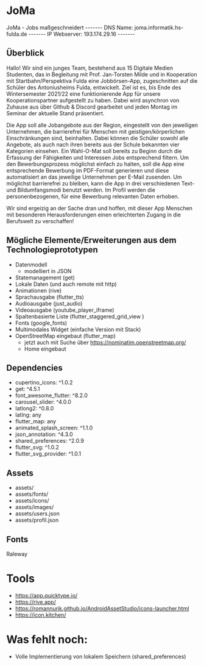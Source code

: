 # JoMa

JoMa - Jobs maßgeschneidert -------
DNS Name: joma.informatik.hs-fulda.de -------
IP Webserver: 193.174.29.16 -------


## Überblick

Hallo! Wir sind ein junges Team, bestehend aus 15 Digitale Medien Studenten, das in Begleitung mit Prof. Jan-Torsten Milde und in Kooperation mit Startbahn/Perspektiva Fulda eine Jobbörsen-App, zugeschnitten auf die Schüler des Antoniusheims Fulda, entwickelt.
Ziel ist es, bis Ende des Wintersemester 2021/22 eine funktionierende App für unsere Kooperationspartner aufgestellt zu haben.
Dabei wird asynchron von Zuhause aus über Github & Discord gearbeitet und jeden Montag im Seminar der aktuelle Stand präsentiert.

Die App soll alle Jobangebote aus der Region, eingestellt von den jeweiligen Unternehmen, die barrierefrei für Menschen mit geistigen/körperlichen Einschränkungen sind, beinhalten. Dabei können die Schüler sowohl alle Angebote, als auch nach ihren bereits aus der Schule bekannten vier Kategorien einsehen. Ein Wahl-O-Mat soll bereits zu Beginn durch die Erfassung der Fähigkeiten und Interessen Jobs entsprechend filtern. Um den Bewerbungsprozess möglichst einfach zu halten, soll die App eine entsprechende Bewerbung im PDF-Format generieren und diese automatisiert an das jeweilige Unternehmen per E-Mail zusenden. Um möglichst barrierefrei zu bleiben, kann die App in drei verschiedenen Text- und Bildumfangsmodi benutzt werden. Im Profil werden die personenbezogenen, für eine Bewerbung relevanten Daten erhoben.

Wir sind ergeizig an der Sache dran und hoffen, mit dieser App Menschen mit besonderen Herausforderungen einen erleichterten Zugang in die Berufswelt zu verschaffen!

## Mögliche Elemente/Erweiterungen aus dem Technologieprototypen

- Datenmodell
    - modelliert in JSON
- Statemanagement (get)
- Lokale Daten (und auch remote mit http)
- Animationen (rive)
- Sprachausgabe (flutter_tts)
- Audioausgabe (just_audio)
- Videoausgabe (youtube_player_iframe)
- Spaltenbasierte Liste (flutter_staggered_grid_view )
- Fonts (google_fonts)
- Multimodales Widget (einfache Version mit Stack)
- OpenStreetMap eingebaut (flutter_map)
    - jetzt auch mit Suche über https://nominatim.openstreetmap.org/
    - Home eingebaut

## Dependencies
- cupertino_icons: ^1.0.2
- get: ^4.5.1
- font_awesome_flutter: ^8.2.0  
- carousel_slider: ^4.0.0
- latlong2: ^0.8.0
- latlng: any
- flutter_map: any  
- animated_splash_screen: ^1.1.0
- json_annotation: ^4.3.0
- shared_preferences: ^2.0.9
- flutter_svg: ^1.0.2
- flutter_svg_provider: ^1.0.1

## Assets
- assets/
- assets/fonts/
- assets/icons/
- assets/images/
- assets/users.json
- assets/profil.json

## Fonts
Raleway
  
# Tools
- https://app.quicktype.io/
- https://rive.app/
- https://romannurik.github.io/AndroidAssetStudio/icons-launcher.html
- https://icon.kitchen/


# Was fehlt noch:

- Volle Implementierung von lokalem Speichern (shared_preferences)
